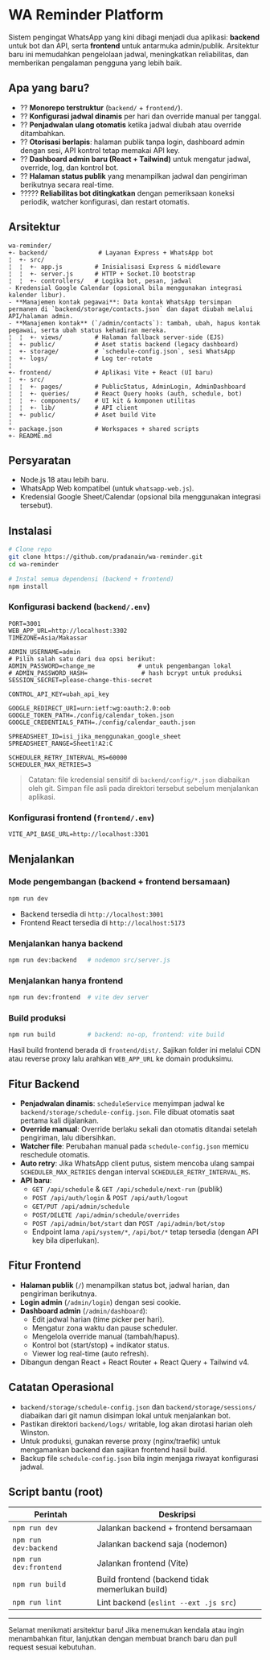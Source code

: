 # WA Reminder Platform

Sistem pengingat WhatsApp yang kini dibagi menjadi dua aplikasi: **backend** untuk bot dan API, serta **frontend** untuk antarmuka admin/publik. Arsitektur baru ini memudahkan pengelolaan jadwal, meningkatkan reliabilitas, dan memberikan pengalaman pengguna yang lebih baik.

## Apa yang baru?

- ?? **Monorepo terstruktur** (`backend/` + `frontend/`).
- ?? **Konfigurasi jadwal dinamis** per hari dan override manual per tanggal.
- ?? **Penjadwalan ulang otomatis** ketika jadwal diubah atau override ditambahkan.
- ?? **Otorisasi berlapis**: halaman publik tanpa login, dashboard admin dengan sesi, API kontrol tetap memakai API key.
- ?? **Dashboard admin baru (React + Tailwind)** untuk mengatur jadwal, override, log, dan kontrol bot.
- ?? **Halaman status publik** yang menampilkan jadwal dan pengiriman berikutnya secara real-time.
- ????? **Reliabilitas bot ditingkatkan** dengan pemeriksaan koneksi periodik, watcher konfigurasi, dan restart otomatis.

## Arsitektur

```
wa-reminder/
+- backend/              # Layanan Express + WhatsApp bot
¦  +- src/
¦  ¦  +- app.js         # Inisialisasi Express & middleware
¦  ¦  +- server.js      # HTTP + Socket.IO bootstrap
¦  ¦  +- controllers/   # Logika bot, pesan, jadwal
- Kredensial Google Calendar (opsional bila menggunakan integrasi kalender libur).
- **Manajemen kontak pegawai**: Data kontak WhatsApp tersimpan permanen di `backend/storage/contacts.json` dan dapat diubah melalui API/halaman admin.
- **Manajemen kontak** (`/admin/contacts`): tambah, ubah, hapus kontak pegawai, serta ubah status kehadiran mereka.
¦  ¦  +- views/         # Halaman fallback server-side (EJS)
¦  +- public/           # Aset statis backend (legacy dashboard)
¦  +- storage/          # `schedule-config.json`, sesi WhatsApp
¦  +- logs/             # Log ter-rotate
¦
+- frontend/            # Aplikasi Vite + React (UI baru)
¦  +- src/
¦  ¦  +- pages/         # PublicStatus, AdminLogin, AdminDashboard
¦  ¦  +- queries/       # React Query hooks (auth, schedule, bot)
¦  ¦  +- components/    # UI kit & komponen utilitas
¦  ¦  +- lib/           # API client
¦  +- public/           # Aset build Vite
¦
+- package.json         # Workspaces + shared scripts
+- README.md
```

## Persyaratan

- Node.js 18 atau lebih baru.
- WhatsApp Web kompatibel (untuk `whatsapp-web.js`).
- Kredensial Google Sheet/Calendar (opsional bila menggunakan integrasi tersebut).

## Instalasi

```bash
# Clone repo
git clone https://github.com/pradanain/wa-reminder.git
cd wa-reminder

# Instal semua dependensi (backend + frontend)
npm install
```

### Konfigurasi backend (`backend/.env`)

```env
PORT=3001
WEB_APP_URL=http://localhost:3302
TIMEZONE=Asia/Makassar

ADMIN_USERNAME=admin
# Pilih salah satu dari dua opsi berikut:
ADMIN_PASSWORD=change_me            # untuk pengembangan lokal
# ADMIN_PASSWORD_HASH=               # hash bcrypt untuk produksi
SESSION_SECRET=please-change-this-secret

CONTROL_API_KEY=ubah_api_key

GOOGLE_REDIRECT_URI=urn:ietf:wg:oauth:2.0:oob
GOOGLE_TOKEN_PATH=./config/calendar_token.json
GOOGLE_CREDENTIALS_PATH=./config/calendar_oauth.json

SPREADSHEET_ID=isi_jika_menggunakan_google_sheet
SPREADSHEET_RANGE=Sheet1!A2:C

SCHEDULER_RETRY_INTERVAL_MS=60000
SCHEDULER_MAX_RETRIES=3
```

> Catatan: file kredensial sensitif di `backend/config/*.json` diabaikan oleh git. Simpan file asli pada direktori tersebut sebelum menjalankan aplikasi.

### Konfigurasi frontend (`frontend/.env`)

```env
VITE_API_BASE_URL=http://localhost:3301
```

## Menjalankan

### Mode pengembangan (backend + frontend bersamaan)

```bash
npm run dev
```

- Backend tersedia di `http://localhost:3001`
- Frontend React tersedia di `http://localhost:5173`

### Menjalankan hanya backend

```bash
npm run dev:backend   # nodemon src/server.js
```

### Menjalankan hanya frontend

```bash
npm run dev:frontend  # vite dev server
```

### Build produksi

```bash
npm run build         # backend: no-op, frontend: vite build
```

Hasil build frontend berada di `frontend/dist/`. Sajikan folder ini melalui CDN atau reverse proxy lalu arahkan `WEB_APP_URL` ke domain produksimu.

## Fitur Backend

- **Penjadwalan dinamis**: `scheduleService` menyimpan jadwal ke `backend/storage/schedule-config.json`. File dibuat otomatis saat pertama kali dijalankan.
- **Override manual**: Override berlaku sekali dan otomatis ditandai setelah pengiriman, lalu dibersihkan.
- **Watcher file**: Perubahan manual pada `schedule-config.json` memicu reschedule otomatis.
- **Auto retry**: Jika WhatsApp client putus, sistem mencoba ulang sampai `SCHEDULER_MAX_RETRIES` dengan interval `SCHEDULER_RETRY_INTERVAL_MS`.
- **API baru**:
  - `GET /api/schedule` & `GET /api/schedule/next-run` (publik)
  - `POST /api/auth/login` & `POST /api/auth/logout`
  - `GET/PUT /api/admin/schedule`
  - `POST/DELETE /api/admin/schedule/overrides`
  - `POST /api/admin/bot/start` dan `POST /api/admin/bot/stop`
  - Endpoint lama `/api/system/*`, `/api/bot/*` tetap tersedia (dengan API key bila diperlukan).

## Fitur Frontend

- **Halaman publik** (`/`) menampilkan status bot, jadwal harian, dan pengiriman berikutnya.
- **Login admin** (`/admin/login`) dengan sesi cookie.
- **Dashboard admin** (`/admin/dashboard`):
  - Edit jadwal harian (time picker per hari).
  - Mengatur zona waktu dan pause scheduler.
  - Mengelola override manual (tambah/hapus).
  - Kontrol bot (start/stop) + indikator status.
  - Viewer log real-time (auto refresh).
- Dibangun dengan React + React Router + React Query + Tailwind v4.

## Catatan Operasional

- `backend/storage/schedule-config.json` dan `backend/storage/sessions/` diabaikan dari git namun disimpan lokal untuk menjalankan bot.
- Pastikan direktori `backend/logs/` writable, log akan dirotasi harian oleh Winston.
- Untuk produksi, gunakan reverse proxy (nginx/traefik) untuk mengamankan backend dan sajikan frontend hasil build.
- Backup file `schedule-config.json` bila ingin menjaga riwayat konfigurasi jadwal.

## Script bantu (root)

| Perintah                | Deskripsi                                      |
|------------------------|--------------------------------------------------|
| `npm run dev`          | Jalankan backend + frontend bersamaan            |
| `npm run dev:backend`  | Jalankan backend saja (nodemon)                  |
| `npm run dev:frontend` | Jalankan frontend (Vite)                         |
| `npm run build`        | Build frontend (backend tidak memerlukan build)  |
| `npm run lint`         | Lint backend (`eslint --ext .js src`)            |

---

Selamat menikmati arsitektur baru! Jika menemukan kendala atau ingin menambahkan fitur, lanjutkan dengan membuat branch baru dan pull request sesuai kebutuhan.
